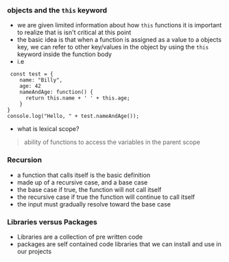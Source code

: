 ### objects and the ```this``` keyword
- we are given limited information about how ```this``` functions it is important to realize that is isn't critical at this point
- the basic idea is that when a function is assigned as a value to a objects key, we can refer to other key/values in the object by using the ```this``` keyword inside the function body
- i.e
```
 const test = {
    name: "Billy",
    age: 42
    nameAndAge: function() {
      return this.name + ' ' + this.age;
    }
} 
console.log("Hello, " + test.nameAndAge());

```

- what is lexical scope?
 > ability of functions to access the variables in the parent scope

 ### Recursion
- a function that calls itself is the basic definition 
- made up of a recursive case, and a base case
- the base case if true, the function will not call itself
- the recursive case if true the function will continue to call itself
- the input must gradually resolve toward the base case

### Libraries versus Packages
- Libraries are a collection of pre written code
- packages are self contained code libraries that we can install and use in our projects
